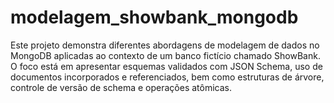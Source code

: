 # modelagem_showbank_mongodb
Este projeto demonstra diferentes abordagens de modelagem de dados no MongoDB aplicadas ao contexto de um banco fictício chamado ShowBank. O foco está em apresentar esquemas validados com JSON Schema, uso de documentos incorporados e referenciados, bem como estruturas de árvore, controle de versão de schema e operações atômicas.
